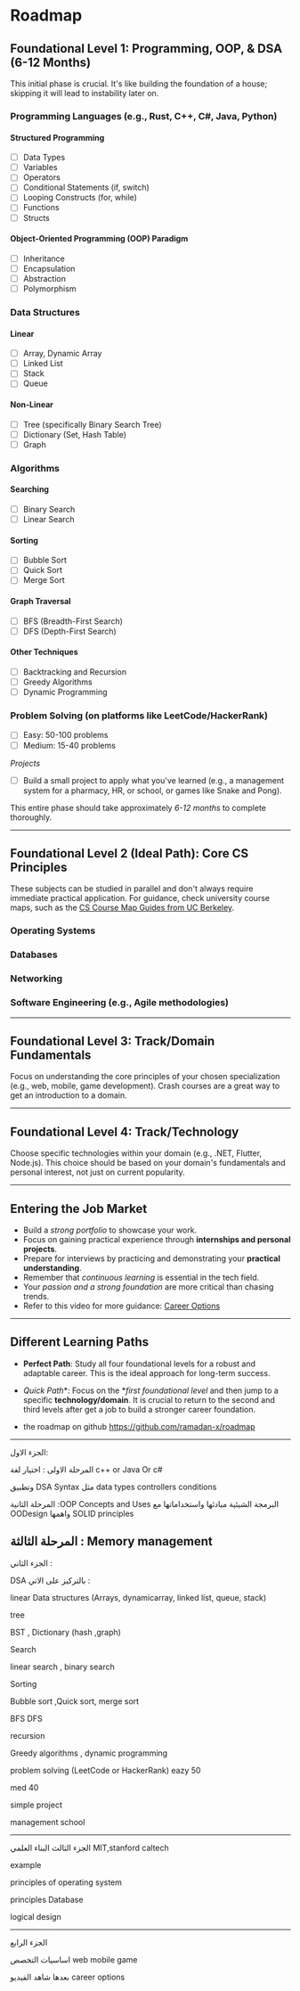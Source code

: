 # Roadmap

## Foundational Level 1: Programming, OOP, & DSA (6-12 Months)
This initial phase is crucial. It's like building the foundation of a house; skipping it will lead to instability later on.

### Programming Languages (e.g., Rust, C++, C#, Java, Python)
#### Structured Programming
- [ ] Data Types
- [ ] Variables
- [ ] Operators
- [ ] Conditional Statements (if, switch)
- [ ] Looping Constructs (for, while)
- [ ] Functions
- [ ] Structs
#### Object-Oriented Programming (OOP) Paradigm
- [ ] Inheritance
- [ ] Encapsulation
- [ ] Abstraction
- [ ] Polymorphism

### Data Structures

#### Linear
- [ ] Array, Dynamic Array
- [ ] Linked List
- [ ] Stack
- [ ] Queue
#### Non-Linear
- [ ] Tree (specifically Binary Search Tree)
- [ ] Dictionary (Set, Hash Table)
- [ ] Graph

### Algorithms

#### Searching
- [ ] Binary Search
- [ ] Linear Search
#### Sorting
- [ ] Bubble Sort
- [ ] Quick Sort
- [ ] Merge Sort
#### Graph Traversal
- [ ] BFS (Breadth-First Search)
- [ ] DFS (Depth-First Search)
#### Other Techniques
- [ ] Backtracking and Recursion
- [ ] Greedy Algorithms
- [ ] Dynamic Programming

### Problem Solving (on platforms like LeetCode/HackerRank)
- [ ] Easy: 50-100 problems
- [ ] Medium: 15-40 problems

*Projects*

- [ ] Build a small project to apply what you've learned (e.g., a management system for a pharmacy, HR, or school, or games like Snake and Pong).

This entire phase should take approximately *6-12 months* to complete thoroughly.

---

## Foundational Level 2 (Ideal Path): Core CS Principles
These subjects can be studied in parallel and don't always require immediate practical application. For guidance, check university course maps, such as the [CS Course Map Guides from UC Berkeley]( https://hkn.eecs.berkeley.edu/courseguides ).

### Operating Systems
### Databases
### Networking
### Software Engineering (e.g., Agile methodologies)

---

## Foundational Level 3: Track/Domain Fundamentals
Focus on understanding the core principles of your chosen specialization (e.g., web, mobile, game development). Crash courses are a great way to get an introduction to a domain.

---
## Foundational Level 4: Track/Technology
Choose specific technologies within your domain (e.g., .NET, Flutter, Node.js). This choice should be based on your domain's fundamentals and personal interest, not just on current popularity.

---
## Entering the Job Market
- Build a *strong portfolio* to showcase your work.
- Focus on gaining practical experience through **internships and personal projects**.
- Prepare for interviews by practicing and demonstrating your **practical understanding**.
- Remember that *continuous learning* is essential in the tech field.
- Your *passion and a strong foundation* are more critical than chasing trends.
- Refer to this video for more guidance: [Career Options]( https://www.youtube.com/live/1EsfJqxG3Xs )

---
## Different Learning Paths
- **Perfect Path**: Study all four foundational levels for a robust and adaptable career. This is the ideal approach for long-term success.
- *Quick Path**: Focus on the **first foundational level* and then jump to a specific **technology/domain**. It is crucial to return to the second and third levels after get a job to build a stronger career foundation.

- the roadmap on github https://github.com/ramadan-x/roadmap
------------------------------------------------------------


الجزء الاول:

المرحلة الاولى : اختيار لغة c++ or Java Or c#

وتطبيق DSA Syntax  مثل data types controllers conditions 

المرحلة الثانية :OOP Concepts and Uses البرمجة الشيئية مبادئها واستخداماتها مع OODesign واهمها SOLID principles 

المرحلة الثالثة : Memory management
--------------------
الجزء الثاني :

DSA بالتركيز على الاتي :

linear Data structures (Arrays, dynamicarray, linked list, queue, stack)

tree 

BST , Dictionary (hash ,graph)

Search

linear search , binary search

Sorting

Bubble sort ,Quick sort, merge sort

BFS DFS

recursion

Greedy algorithms , dynamic programming 

problem solving (LeetCode or HackerRank) eazy 50

med 40

simple project 

management school


----------------------------
 الجزء الثالث البناء العلمي 
MIT,stanford caltech

example

principles of operating system

principles Database

logical design


------------------------
الجزء الرابع 

اساسيات التخصص web mobile game

بعدها شاهد الفيديو 
 career options

